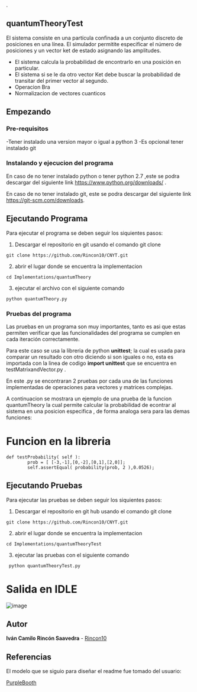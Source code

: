 ﻿.
## quantumTheoryTest

El sistema consiste en una partícula confinada a un conjunto discreto de posiciones en una línea. El simulador permitite especificar el número de posiciones y un vector ket de estado asignando las amplitudes.

- El sistema calcula la probabilidad de encontrarlo en una posición en particular.
- El sistema si se le da otro vector Ket debe buscar la probabilidad de transitar del primer vector al segundo.
- Operacion Bra
- Normalizacion  de vectores cuanticos 


## Empezando



### Pre-requisitos

-Tener instalado una version mayor o igual a python 3
-Es opcional tener instalado git 


### Instalando y ejecucion del programa

En caso de no tener instalado python o tener python 2.7 ,este  se podra descargar del siguiente link 
https://www.python.org/downloads/ .

En caso de no tener instalado git, este  se podra descargar del siguiente link 
https://git-scm.com/downloads.





## Ejecutando Programa 

Para ejecutar el programa se deben seguir los siquientes pasos:

1) Descargar el repositorio en git usando el comando git clone  
```
git clone https://github.com/Rincon10/CNYT.git
```

2)  abrir el lugar donde se encuentra la implementacion
```
cd Implementations/quantumTheory

```
3) ejecutar el archivo con el siguiente comando 

```
python quantumTheory.py
```

### Pruebas del programa 

Las pruebas en un programa son muy importantes, tanto es asi que estas permiten verificar que las funcionalidades del programa se cumplen en cada iteración correctamente.

Para este caso se usa la libreria de python  **unittest**; la cual es usada para comparar un resultado con otro diciendo si son iguales o no, esta es  importada con la linea de codigo **import unittest** que se encuentra en testMatrixandVector.py .

En este .py se encontraran 2 pruebas por cada una de las funciones implementadas de operaciones para vectores y matrices complejas.

A continuacion se mostrara un ejemplo de una prueba de la funcion quantumTheory la cual permite calcular la  probabilidad de econtrar al sistema en una posicion especifica , de forma analoga sera para las demas funciones:

# Funcion en la libreria 
```
def testProbability( self ):
        prob = [ [-3,-1],[0,-2],[0,1],[2,0]];
        self.assertEqual( probability(prob, 2 ),0.0526);
```




## Ejecutando Pruebas

Para ejecutar las pruebas se deben seguir los siquientes pasos:

1) Descargar el repositorio en git hub usando el comando git clone  
```
git clone https://github.com/Rincon10/CNYT.git
```

2)  abrir el lugar donde se encuentra la implementacion
```
cd Implementations/quantumTheoryTest

```

3) ejecutar las pruebas  con el siguiente comando 

```
 python quantumTheoryTest.py
```
# Salida en IDLE
![image](https://user-images.githubusercontent.com/53798019/76693852-c1464b80-6639-11ea-9baa-a8ad0320e62b.png)


## Autor

**Iván Camilo Rincón Saavedra** - [Rincon10](https://github.com/Rincon10)


## Referencias
El modelo que se siguio para diseñar el readme fue tomado del usuario:

[PurpleBooth](https://github.com/PurpleBooth)



